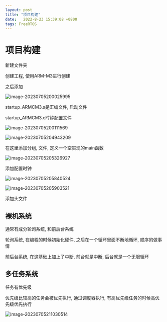 ```yaml
---
layout: post
title: "项目构建" 
date:   2022-8-23 15:39:08 +0800
tags: FreeRTOS
---
```


# 项目构建

新建文件夹

创建工程, 使用ARM-M3进行创建

之后添加

![image-20230705200025995](E:\a学习\笔记\img\image-20230705200025995.png)

startup_ARMCM3.s是汇编文件, 启动文件

startup_ARMCM3.c时钟配置文件

![image-20230705200111569](E:\a学习\笔记\img\image-20230705200111569.png)



![image-20230705204943209](E:\a学习\笔记\img\image-20230705204943209.png)

在这里添加分组, 文件, 定义一个空实现的main函数

![image-20230705205326927](E:\a学习\笔记\img\image-20230705205326927.png)

添加配置时钟

![image-20230705205840524](E:\a学习\笔记\img\image-20230705205840524.png)

![image-20230705205903521](E:\a学习\笔记\img\image-20230705205903521.png)

添加头文件

## 裸机系统

通常有成分轮询系统, 和前后台系统

轮询系统, 在编程的时候初始化硬件, 之后在一个循环里面不断地循环, 顺序的做事情

前后台系统, 在这基础上加上了中断, 前台就是中断, 后台就是一个无限循环

## 多任务系统

任务有优先级

优先级比较高的任务会被优先执行, 通过调度器执行, 有高优先级任务的时候高优先级优先执行

![image-20230705211030514](E:\a学习\笔记\img\image-20230705211030514.png)













